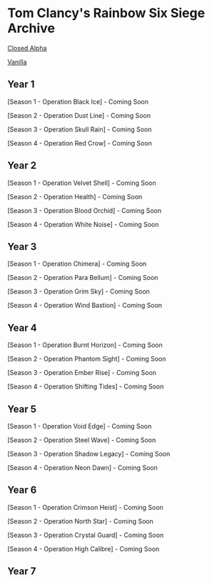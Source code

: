 # Tom Clancy's Rainbow Six Siege Archive

[Closed Alpha](https://github.com/Rainbow6Game/Tom-Clancy-s-Rainbow-Six-Siege/releases/tag/closed-alpha)

[Vanilla](https://github.com/Rainbow6Game/Tom-Clancy-s-Rainbow-Six-Siege/releases/tag/Y0S0)

## Year 1
[Season 1 - Operation Black Ice] - Coming Soon

[Season 2 - Operation Dust Line] - Coming Soon

[Season 3 - Operation Skull Rain] - Coming Soon

[Season 4 - Operation Red Crow] - Coming Soon

## Year 2
[Season 1 - Operation Velvet Shell] - Coming Soon

[Season 2 - Operation Health] - Coming Soon

[Season 3 - Operation Blood Orchid] - Coming Soon

[Season 4 - Operation White Noise] - Coming Soon


## Year 3

[Season 1 - Operation Chimera] - Coming Soon

[Season 2 - Operation Para Bellum] - Coming Soon

[Season 3 - Operation Grim Sky] - Coming Soon

[Season 4 - Operation Wind Bastion] - Coming Soon


## Year 4

[Season 1 - Operation Burnt Horizon] - Coming Soon

[Season 2 - Operation Phantom Sight] - Coming Soon

[Season 3 - Operation Ember Rise] - Coming Soon

[Season 4 - Operation Shifting Tides] - Coming Soon


## Year 5

[Season 1 - Operation Void Edge] - Coming Soon

[Season 2 - Operation Steel Wave] - Coming Soon

[Season 3 - Operation Shadow Legacy] - Coming Soon

[Season 4 - Operation Neon Dawn] - Coming Soon


## Year 6

[Season 1 - Operation Crimson Heist] - Coming Soon

[Season 2 - Operation North Star] - Coming Soon

[Season 3 - Operation Crystal Guard] - Coming Soon

[Season 4 - Operation High Calibre] - Coming Soon


## Year 7
